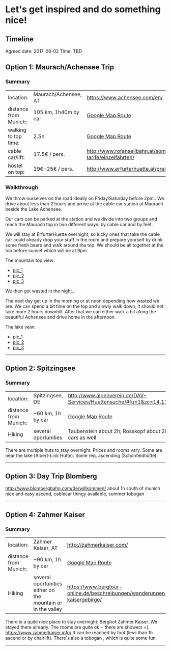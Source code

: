# Let's get inspired and do something nice!

## Timeline

Agreed date: 2017-06-02 
Time: TBD

## Option 1: Maurach/Achensee Trip

### Summary

| | | |
| ------------- | ------------- | ------------- |
| location: | Maurach/Achensee, AT | https://www.achensee.com/en/ |
| distance from Munich: | 105 km, 1h40m by car | [Google Map Route](https://www.google.com/maps/dir/Munich,+Germany/Rofan+Cable+Car+Company,+Achensee+Str.+10,+6212+Maurach,+Austria/@47.7672566,11.4828136,10z/data=!4m14!4m13!1m5!1m1!1s0x479e75f9a38c5fd9:0x10cb84a7db1987d!2m2!1d11.5819806!2d48.1351253!1m5!1m1!1s0x479d7e3860b62701:0x2075f35cecb1c082!2m2!1d11.75125!2d47.424499!5i1) |
| walking to top time: | 2.5h | [Google Map Route](https://www.google.com/maps/dir/47.4243035,11.7513384/AirRofan,+6212+Eben+am+Achensee,+Austria/@47.4349213,11.7598334,2988m/data=!3m1!1e3!4m9!4m8!1m0!1m5!1m1!1s0x479d7fced0cb27e1:0xd9aee93d219bbcbe!2m2!1d11.764385!2d47.4424235!3e2) |
| cable car/lift: | 17.5€ / pers. | http://www.rofanseilbahn.at/sommer/betrieb-tarife/einzelfahrten/ |
| hostel on top: | 19€-25€ / pers. | http://www.erfurterhuette.at/preise/ |

### Walkthrough

We throw ourselves on the road ideally on Friday/Saturday before 2pm.. We drive about less than 2 hours and arrive at the cable car station at Maurach beside the Lake Achensee. 

Our cars can be parked at the station and we divide into two groups and reach the Maurach top in two different ways: by cable car and by feet. 

We will stay at ErfurterHuette overnight, so lucky ones that take the cable car could already drop your stuff in the room and prepare yourself by drink some fresh beers and walk around the top. We should be all together at the top before sunset which will be at 9pm.

The mountain top view:
* [pic_1](https://500px.com/photo/171393787/view-down-to-achensee-by-james-thomas?ctx_page=4&from=search&ctx_q=achensee&ctx_type=market&ctx_sort=relevance)
* [pic_2](https://500px.com/photo/169166143/hiking-in-rofan-mountain-aeria-in-tyrol-austria-by-lacrimas?ctx_page=1&from=search&ctx_q=maurach&ctx_type=market&ctx_sort=pulse)
* [pic_3](https://500px.com/photo/171710107/panorama-by-patrick-hauser?ctx_page=2&from=search&ctx_q=achensee&ctx_type=market&ctx_sort=relevance)


We then get wasted in the night...

The next day get up in the morning or at noon depending how wasted we are. We can spend a bit time on the top and slowly walk down, it should not take more 2 hours downhill. After that we can either walk a bit along the beautiful Achensee and drive home in the afternoon.

The lake veiw:
* [pic_1](https://500px.com/photo/176716027/the-caribbean-feeling-in-austria-by-christian-hochwimmer?ctx_page=3&from=search&ctx_q=achensee&ctx_type=market&ctx_sort=relevance)
* [pic_2](https://500px.com/photo/204587943/what-a-wonderful-world-2-raw-image-by-keri?ctx_page=1&from=search&ctx_q=achensee&ctx_type=market&ctx_sort=pulse)
* [pic_3](https://500px.com/photo/143502725/nature-s-peace-by-keri?ctx_page=1&from=search&ctx_q=achensee&ctx_type=market&ctx_sort=pulse)

***



## Option 2: Spitzingsee

### Summary

| | | |
| ------------- | ------------- | ------------- |
| location: | Spitzingsee, DE | http://www.alpenverein.de/DAV-Services/Huettensuche/#fu=1&zc=14,11.87888,47.65851 |
| distance from Munich: | ~60 km, 1h by car | [Google Map Route](https://www.google.de/maps/dir/Tiroler+Pl.,+81545+M%C3%BCnchen/Spitzingsee/@47.8814712,11.5122603,10z/data=!3m1!4b1!4m13!4m12!1m5!1m1!1s0x479ddf1dfec8ae43:0xd5f1940e814cc32a!2m2!1d11.5642607!2d48.0958273!1m5!1m1!1s0x477627793bf2561d:0xef0d7d5a4b5b986!2m2!1d11.8851375!2d47.6635745) |
| Hiking | several oportunities | Taubenstein about 2h, Rosskopf about 2h. both have cable cars as well    |

There are multiple huts to stay overnight. Prices and rooms vary. Some are near the lake (Albert-Link Hütte). Some req. ascending (Schönfeldhütte).


***



## Option 3: Day Trip Blomberg

http://www.blombergbahn.com/de/willkommen/
about 1h south of munich
nice and easy ascend, cablecar thingy available, summer tobogan


***

## Option 4: Zahmer Kaiser

### Summary

| | | |
| ------------- | ------------- | ------------- |
| location: | Zahmer Kaiser, AT | http://zahmerkaiser.com/ |
| distance from Munich: | ~90 km, 1h by car | [Google Map Route](https://www.google.de/maps/dir/Tiroler+Platz,+Munich/Zahmer+Kaiser/@47.8681994,11.6451435,10z/data=!3m1!4b1!4m13!4m12!1m5!1m1!1s0x479ddf1dfec8ae43:0xd5f1940e814cc32a!2m2!1d11.5642607!2d48.0958273!1m5!1m1!1s0x0:0x43e894024bdbd950!2m2!1d12.287768!2d47.637728) |
| Hiking | several oportunities either on the mountain or in the valley | https://www.bergtour-online.de/beschreibungen/wanderungen-kaisergebirge/    |

There is a quite nice place to stay overnight: Berghof Zahmer Kaiser. We stayed there already. The rooms are quite ok + there are showers =). https://www.zahmerkaiser.info/ It can be reached by foot (less than 1h ascend or by chairlift). There's also a tobogan , which is quite some fun.

***



